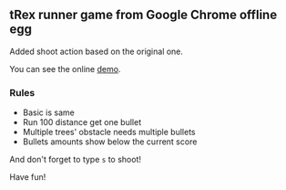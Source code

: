 ## tRex runner game from Google Chrome offline egg

Added shoot action based on the original one.

You can see the online [demo](https://chen38.github.io/trex-runner-mutation/).

### Rules

- Basic is same
- Run 100 distance get one bullet
- Multiple trees' obstacle needs multiple bullets
- Bullets amounts show below the current score

And don't forget to type `s` to shoot!

Have fun!
